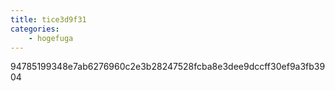 ```yaml
---
title: tice3d9f31
categories:
    - hogefuga
---
```

94785199348e7ab6276960c2e3b28247528fcba8e3dee9dccff30ef9a3fb3904